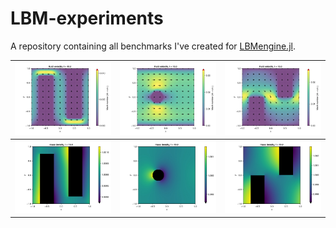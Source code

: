 # LBM-experiments
A repository containing all benchmarks I've created for [LBMengine.jl](https://github.com/david16correa/LBMengine.jl).

| ![bigWalls1](https://github.com/david16correa/LBM-experiments/blob/main/assets/bigWallsFluidVelocity.jpg) | ![shpere1](https://github.com/david16correa/LBM-experiments/blob/main/assets/sphereFluidVelocity.jpg) | ![walls1](https://github.com/david16correa/LBM-experiments/blob/main/assets/wallsFluidVelocity.jpg) |
|-----|------|-----|
| ![bigWalls2](https://github.com/david16correa/LBM-experiments/blob/main/assets/bigWallsMassDensity.jpg) | ![shpere2](https://github.com/david16correa/LBM-experiments/blob/main/assets/sphereMassDensity.jpg) | ![walls2](https://github.com/david16correa/LBM-experiments/blob/main/assets/wallsMassDensity.jpg) |
